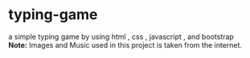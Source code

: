 # typing-game
a simple typing game by using html , css , javascript , and bootstrap <br/>
<b>Note:</b> Images and Music used in this project is taken from the internet.
